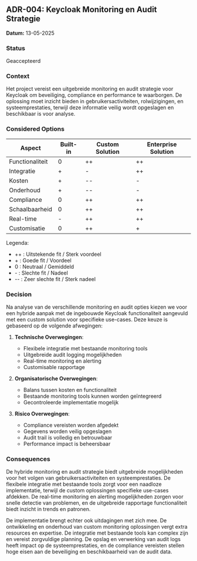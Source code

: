 ## ADR-004: Keycloak Monitoring en Audit Strategie

**Datum:** 13-05-2025

### Status
Geaccepteerd

### Context
Het project vereist een uitgebreide monitoring en audit strategie voor Keycloak om beveiliging, compliance en performance te waarborgen. De oplossing moet inzicht bieden in gebruikersactiviteiten, rolwijzigingen, en systeemprestaties, terwijl deze informatie veilig wordt opgeslagen en beschikbaar is voor analyse.

### Considered Options

| Aspect | Built-in | Custom Solution | Enterprise Solution |
|--------|----------|-----------------|---------------------|
| Functionaliteit | 0 | ++ | ++ |
| Integratie | + | - | ++ |
| Kosten | + | -- | - |
| Onderhoud | + | -- | - |
| Compliance | 0 | ++ | ++ |
| Schaalbaarheid | 0 | ++ | ++ |
| Real-time | - | ++ | ++ |
| Customisatie | 0 | ++ | + |

Legenda:
- ++ : Uitstekende fit / Sterk voordeel
- \+ : Goede fit / Voordeel
- 0 : Neutraal / Gemiddeld
- \- : Slechte fit / Nadeel
- -- : Zeer slechte fit / Sterk nadeel

### Decision
Na analyse van de verschillende monitoring en audit opties kiezen we voor een hybride aanpak met de ingebouwde Keycloak functionaliteit aangevuld met een custom solution voor specifieke use-cases. Deze keuze is gebaseerd op de volgende afwegingen:

1. **Technische Overwegingen**:
   - Flexibele integratie met bestaande monitoring tools
   - Uitgebreide audit logging mogelijkheden
   - Real-time monitoring en alerting
   - Customisable rapportage

2. **Organisatorische Overwegingen**:
   - Balans tussen kosten en functionaliteit
   - Bestaande monitoring tools kunnen worden geïntegreerd
   - Gecontroleerde implementatie mogelijk

3. **Risico Overwegingen**:
   - Compliance vereisten worden afgedekt
   - Gegevens worden veilig opgeslagen
   - Audit trail is volledig en betrouwbaar
   - Performance impact is beheersbaar

### Consequences
De hybride monitoring en audit strategie biedt uitgebreide mogelijkheden voor het volgen van gebruikersactiviteiten en systeemprestaties. De flexibele integratie met bestaande tools zorgt voor een naadloze implementatie, terwijl de custom oplossingen specifieke use-cases afdekken. De real-time monitoring en alerting mogelijkheden zorgen voor snelle detectie van problemen, en de uitgebreide rapportage functionaliteit biedt inzicht in trends en patronen.

De implementatie brengt echter ook uitdagingen met zich mee. De ontwikkeling en onderhoud van custom monitoring oplossingen vergt extra resources en expertise. De integratie met bestaande tools kan complex zijn en vereist zorgvuldige planning. De opslag en verwerking van audit logs heeft impact op de systeemprestaties, en de compliance vereisten stellen hoge eisen aan de beveiliging en beschikbaarheid van de audit data.
